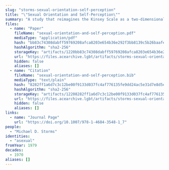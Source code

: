 ```yaml
---
slug: "storms-sexual-orientation-self-perception"
title: "\"Sexual Orientation and Self-Perception\""
summary: "A study that reimagines the Kinsey Scale as a two-dimensional spectrum that accounts for asexuality"
files:
  - name: "Paper"
    fileName: "sexual-orientation-and-self-perception.pdf"
    mediaType: "application/pdf"
    hash: "bb83c74308dabff59769208afca8203e654b36e292f3bb8139c5b26baafe8d6e"
    hashAlgorithm: "sha2-256"
    storageKey: "artifacts/1220bb83c74308dabff59769208afca8203e654b36e292f3bb8139c5b26baafe8d6e"
    url: "https://files.acearchive.lgbt/artifacts/storms-sexual-orientation-self-perception/sexual-orientation-and-self-perception.pdf"
    hidden: false
    aliases: []
  - name: "Citation"
    fileName: "sexual-orientation-and-self-perception.bib"
    mediaType: "text/plain"
    hash: "8282ff1a6d7c3c12be00f9133d037fc4af776135fe9dd24ac5e31d7e8d5e66d3"
    hashAlgorithm: "sha2-256"
    storageKey: "artifacts/12208282ff1a6d7c3c12be00f9133d037fc4af776135fe9dd24ac5e31d7e8d5e66d3"
    url: "https://files.acearchive.lgbt/artifacts/storms-sexual-orientation-self-perception/sexual-orientation-and-self-perception.bib"
    hidden: false
    aliases: []
links:
  - name: "Journal Page"
    url: "https://doi.org/10.1007/978-1-4684-3548-1_7"
people:
  - "Michael D. Storms"
identities:
  - "asexual"
fromYear: 1979
decades:
  - 1970
aliases: []
---
```

